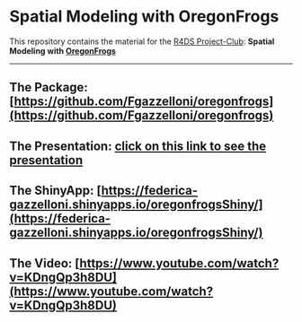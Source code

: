 # Spatial Modeling with OregonFrogs

This repository contains the material for the [R4DS Project-Club](http://r4ds.io/join): **Spatial Modeling with [OregonFrogs](https://github.com/Fgazzelloni/oregonfrogs)**

---

## The Package: [https://github.com/Fgazzelloni/oregonfrogs](https://github.com/Fgazzelloni/oregonfrogs)

## The Presentation: [click on this link to see the presentation](https://fgazzelloni.quarto.pub/spatial-modeling-with-oregonfrogs)

## The ShinyApp: [https://federica-gazzelloni.shinyapps.io/oregonfrogsShiny/](https://federica-gazzelloni.shinyapps.io/oregonfrogsShiny/)

## The Video: [https://www.youtube.com/watch?v=KDngQp3h8DU](https://www.youtube.com/watch?v=KDngQp3h8DU)

